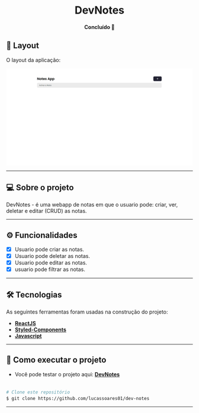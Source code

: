 <h1 align="center">
    DevNotes
</h1>

<h4 align="center"> 
	Concluído 🚀
</h4>


## 🎨 Layout

O layout da aplicação:


<p align="center" style="display: flex; align-items: flex-start; justify-content: center;">
  <img src="./github/reactnotes.gif">
</p>

---


## 💻 Sobre o projeto

DevNotes - é uma webapp de notas em que o usuario pode: criar, ver, deletar e editar (CRUD) as notas.

---

## ⚙️ Funcionalidades

- [x] Usuario pode criar as notas.
- [x] Usuario pode deletar as notas.
- [x] Usuario pode editar as notas.
- [x] usuario pode filtrar as notas.

---

## 🛠 Tecnologias

As seguintes ferramentas foram usadas na construção do projeto:

-   **[ReactJS](https://github.com/reactjs)**
-   **[Styled-Components](https://github.com/styled-components)**
-   **[Javascript](https://github.com/topics/javascript)**

---

## 🚀 Como executar o projeto

-   Você pode testar o projeto aqui: **[DevNotes](https://devnotesweb.vercel.app/)**

```bash

# Clone este repositório
$ git clone https://github.com/lucassoares01/dev-notes

```

---
